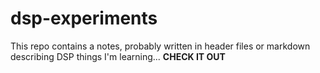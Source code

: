 # dsp-experiments

This repo contains a notes, probably written in header files or markdown describing DSP things I'm learning... **CHECK IT OUT**
